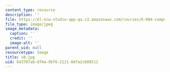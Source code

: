 ```yaml
---
content_type: resource
description: ''
file: https://ol-ocw-studio-app-qa.s3.amazonaws.com/courses/6-004-computation-structures-spring-2017/b43707abdf4a9bf6212168fa2cb08511_v8.jpg
file_type: image/jpeg
image_metadata:
  caption: ''
  credit: ''
  image-alt: ''
parent_uid: null
resourcetype: Image
title: v8.jpg
uid: b43707ab-df4a-9bf6-2121-68fa2cb08511
---
```

